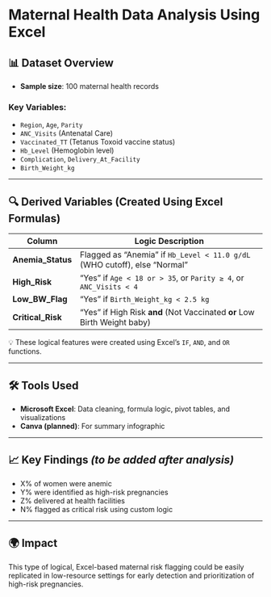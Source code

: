 # Maternal Health Data Analysis Using Excel

## 📊 Dataset Overview
- **Sample size**: 100 maternal health records

### **Key Variables:**
- `Region`, `Age`, `Parity`
- `ANC_Visits` (Antenatal Care)
- `Vaccinated_TT` (Tetanus Toxoid vaccine status)
- `Hb_Level` (Hemoglobin level)
- `Complication`, `Delivery_At_Facility`
- `Birth_Weight_kg`

---

## 🔍 Derived Variables (Created Using Excel Formulas)

| Column         | Logic Description                                                                 |
|----------------|------------------------------------------------------------------------------------|
| **Anemia_Status** | Flagged as “Anemia” if `Hb_Level < 11.0 g/dL` (WHO cutoff), else “Normal”        |
| **High_Risk**      | “Yes” if `Age < 18 or > 35`, or `Parity ≥ 4`, or `ANC_Visits < 4`                 |
| **Low_BW_Flag**    | “Yes” if `Birth_Weight_kg < 2.5 kg`                                               |
| **Critical_Risk**  | “Yes” if High Risk **and** (Not Vaccinated **or** Low Birth Weight baby)        |

💡 These logical features were created using Excel’s `IF`, `AND`, and `OR` functions.

---

## 🛠️ Tools Used
- **Microsoft Excel**: Data cleaning, formula logic, pivot tables, and visualizations  
- **Canva (planned)**: For summary infographic

---

## 📈 Key Findings *(to be added after analysis)*
- X% of women were anemic  
- Y% were identified as high-risk pregnancies  
- Z% delivered at health facilities  
- N% flagged as critical risk using custom logic

---

## 🌍 Impact
This type of logical, Excel-based maternal risk flagging could be easily replicated in low-resource settings for early detection and prioritization of high-risk pregnancies.
